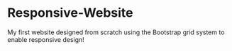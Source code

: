 # Responsive-Website
My first website designed from scratch using the Bootstrap grid system to enable responsive design!
